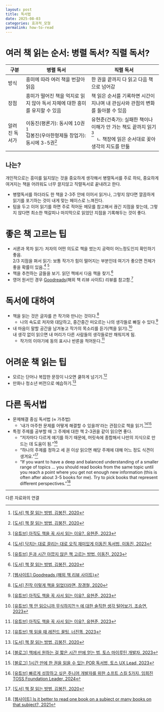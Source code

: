 ```yaml
---
layout: post
title: 독서법
date: 2025-08-03
categories: 효과적_모형
permalink: how-to-read
---
```


# 여러 책 읽는 순서: 병렬 독서? 직렬 독서?

| 구분          | 병렬 독서                                                                         | 직렬 독서                                                                                                                                    |
| ------------- | --------------------------------------------------------------------------------- | -------------------------------------------------------------------------------------------------------------------------------------------- |
| 방식          | 흥미에 따라 여러 책을 번갈아 읽음                                                 | 한 권을 끝까지 다 읽고 다음 책으로 넘어감                                                                                                    |
| 장점          | 흥미가 떨어진 책을 억지로 읽지 않아 독서 자체에 대한 흥미를 유지할 수 있음        | 책 읽은 순서를 기록하면 시간이 지나며 내 관심사와 관점의 변화를 돌아볼 수 있음                                                               |
| 알려진 독서가 | 이동진(평론가): 동시에 10권[^1]<br> 김봉진(우아한형제들 창업가): 동시에 3-5권[^1] | 유현준(건축가): 실패한 책이나 이해가 안 가는 책도 끝까지 읽기[^2]<br>&nbsp;&nbsp;&nbsp;&nbsp;ㄴ 책장에 읽은 순서대로 꽂아 생각의 지도를 만듦 |

## 나는?

개인적으로는 흥미를 잃지않는 것을 중요하게 생각해서 병렬독서를 주로 하되, 중요하게 여겨지는 책을 어려워도 너무 끌지않고 직렬독서로 끝내려고 한다.

* 병렬독서를 하더라도 한 책을 2-3주 안에 이어서 읽거나, 그렇지 않다면 깔끔하게 읽기를 포기하는 것이 내게 맞는 페이스로 느껴진다.
* 텀을 두고 이어 읽기를 하면 주로 적어둔 메모를 참고해서 끊긴 지점을 찾는데, 그렇지 않다면 최소한 책갈피나 마지막으로 읽었던 지점을 기록해두는 것이 좋다.

# 좋은 책 고르는 팁

- 서론과 목차 읽기: 저자의 어떤 의도로 책을 썼는지 공력이 어느정도인지 확인하기 좋음.<br/>
2/3 지점을 펴서 읽기: 보통 작가가 힘이 떨어지는 부분인데 여기가 좋으면 전체가 좋을 확률이 있음.[^3] [^4]
- 책을 추천하는 글들을 보기. 읽던 책에서 다음 책을 찾기.[^1]
- 영어 원서인 경우 [Goodreads](https://www.goodreads.com/)(해외 책 리뷰 사이트) 리뷰를 참고함.[^5]

# 독서에 대하여

- 책을 읽는 것은 글자를 쓴 작가와 만나는 것이다.[^6]
    - 나의 속도로 저자와 대담하고, 중간중간 떠오르는 나의 생각들로 빠질 수 있다.[^2]
- 내 마음이 말할 공간을 남겨놓고 작가의 목소리를 듣기(책을 읽기).[^7]<br/>
  내 생각 없이 읽으면 내 머리가 다른 사람들의 생각들로만 채워지게 됨.
    - 작가의 이야기에 동의 표시나 반론을 적어둔다.[^2]

# 어려운 책 읽는 팁

- 모르는 단어나 복잡한 문장이 나오면 쿨하게 넘기기.[^8]
- 만화나 청소년 버전으로 예습하기.[^1]

# 다른 독서법

- 문제해결 중심 독서법 (≈ 가추법)
    - '내가 마주한 문제를 어떻게 해결할 수 있을까'라는 관점으로 책을 읽기.[^9][^10]
- 특정 주제를 공부할 때 그 주제에 대한 책 2-3권을 같이 읽으면 좋다.
  - “저자마다 다르게 얘기를 하기 때문에, 머릿속에 종합해서 나만의 지식으로 만드는 데 도움이 됨.”[^11]
  - “하나의 주제를 정하고 세 권 이상 읽으면 해당 주제에 대해 어느 정도 식견이 생겨요.”[^1]
  - “If you want to have a deep and balanced understanding of a smaller range of topics … you should read books from the same topic until you reach a point where you get not enough new information (this is often after about 3-5 books for me). Try to pick books that represent different perspectives.”[^12]

---
다른 자료와의 연결

[^1]: [[도서] 책 잘 읽는 방법, 김봉진, 2020](https://product.kyobobook.co.kr/detail/S000001899585)
[^2]: [[유튜브] 아직도 책을 꼭 사서 읽는 이유?, 유현준, 2023](https://www.youtube.com/watch?v=RverOA2gM6U)
[^3]: [[도서] 닥치는 대로 끌리는 대로 오직 재미있게 이동진 독서법, 이동진, 2023](https://product.kyobobook.co.kr/detail/S000061352973)
[^4]: [[유튜브] 돈과 시간 아깝지 않은 책 고르는 방법, 이동진, 2023](https://www.youtube.com/watch?v=iXXcbxYlVXg)
[^5]: [[웹사이트] Goodreads (해외 책 리뷰 사이트)](https://www.goodreads.com/)
[^6]: [[도서] 진작 이렇게 책을 읽었더라면, 장경철, 2020](https://product.kyobobook.co.kr/detail/S000001907185)
[^7]: [[유튜브] 책 안 읽으니까 무식하지?!ㅋ 에 대한 솔직한 생각 털어보기, 조승연, 2023](https://www.youtube.com/watch?v=i7hILjPRBYo)
[^8]: [[유튜브] 책 읽을 때 레전드 꿀팁, 너진똑, 2023](https://www.youtube.com/shorts/DWNLdtk1TcM)
[^9]: [[블로그] 책에서 원하는 걸 짧은 시간 만에 얻는 법, 토스 마이루틴 개발자, 2023](https://dwan.kim/problem-oriented-reading/)
[^10]: [[블로그] 1시간 만에 한 권을 읽을 수 있는 POR 독서법, 토스 UX Lead, 2023](https://brunch.co.kr/@thinkaboutlove/406)
[^11]: [[유튜브] 빠르게 성장하고 싶은 주니어 개발자를 위한 소프트 스킬 5가지, 임희진 TOSS Foundation Leader, 2024](https://www.youtube.com/watch?v=JyAiWo4ghVg)
[^12]: [[웹사이트] Is it better to read one book on a subject or many books on that subject?, 2021](https://www.reddit.com/r/books/comments/m8r2wv/is_it_better_to_read_one_book_on_a_subject_or/)
